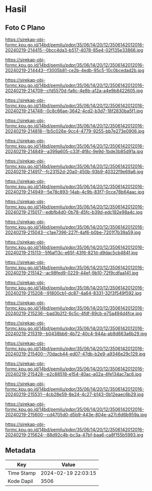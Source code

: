 # Hasil

## Foto C Plano

https://sirekap-obj-formc.kpu.go.id/14bd/pemilu/pdpr/35/06/14/20/12/3506142012016-20240219-214415--0bcc4da3-b517-4078-85e4-02f135e33866.jpg

https://sirekap-obj-formc.kpu.go.id/14bd/pemilu/pdpr/35/06/14/20/12/3506142012016-20240219-214443--f3005b81-ce2b-4edb-95c5-10c0bcedad2b.jpg

https://sirekap-obj-formc.kpu.go.id/14bd/pemilu/pdpr/35/06/14/20/12/3506142012016-20240219-214709--cfd5570d-fa6c-4e8b-a12a-a4e9b8422605.jpg

https://sirekap-obj-formc.kpu.go.id/14bd/pemilu/pdpr/35/06/14/20/12/3506142012016-20240219-214748--0c8c66ae-3642-4cd2-b3d7-18f2830ba5f1.jpg

https://sirekap-obj-formc.kpu.go.id/14bd/pemilu/pdpr/35/06/14/20/12/3506142012016-20240219-214818--1b5c026e-9cc4-4779-9255-bb7e273e0906.jpg

https://sirekap-obj-formc.kpu.go.id/14bd/pemilu/pdpr/35/06/14/20/12/3506142012016-20240219-214849--a399a605-c33f-4f8c-9e9d-1bde3b85d91a.jpg

https://sirekap-obj-formc.kpu.go.id/14bd/pemilu/pdpr/35/06/14/20/12/3506142012016-20240219-214917--fc23152d-20a0-450b-93b9-40322f9e69a6.jpg

https://sirekap-obj-formc.kpu.go.id/14bd/pemilu/pdpr/35/06/14/20/12/3506142012016-20240219-214949--5e78c893-14ab-4c9b-83f7-0cce78b64aac.jpg

https://sirekap-obj-formc.kpu.go.id/14bd/pemilu/pdpr/35/06/14/20/12/3506142012016-20240219-215017--edbfb4d0-0b78-45fc-b39d-edc182e98a4c.jpg

https://sirekap-obj-formc.kpu.go.id/14bd/pemilu/pdpr/35/06/14/20/12/3506142012016-20240219-215043--c1ae7396-227f-4af6-b0be-7201f7b39a59.jpg

https://sirekap-obj-formc.kpu.go.id/14bd/pemilu/pdpr/35/06/14/20/12/3506142012016-20240219-215113--5f6af13c-e65f-43f6-821d-d9dac5cb484f.jpg

https://sirekap-obj-formc.kpu.go.id/14bd/pemilu/pdpr/35/06/14/20/12/3506142012016-20240219-215142--ac98fed9-0229-44ef-9b10-72f9cdfaa141.jpg

https://sirekap-obj-formc.kpu.go.id/14bd/pemilu/pdpr/35/06/14/20/12/3506142012016-20240219-215208--91800cb1-dc87-4a64-8331-32f3f549f592.jpg

https://sirekap-obj-formc.kpu.go.id/14bd/pemilu/pdpr/35/06/14/20/12/3506142012016-20240219-215236--bad3b2f2-6c5c-4fdf-89cb-e75a494d4fce.jpg

https://sirekap-obj-formc.kpu.go.id/14bd/pemilu/pdpr/35/06/14/20/12/3506142012016-20240219-215319--b0438bb6-4b72-40c4-944a-ab9d663a6b29.jpg

https://sirekap-obj-formc.kpu.go.id/14bd/pemilu/pdpr/35/06/14/20/12/3506142012016-20240219-215400--70dacb44-ed07-47db-b2e9-a9346e29c129.jpg

https://sirekap-obj-formc.kpu.go.id/14bd/pemilu/pdpr/35/06/14/20/12/3506142012016-20240219-215428--e2c88518-e154-40ac-a02a-4fe134ac7ac6.jpg

https://sirekap-obj-formc.kpu.go.id/14bd/pemilu/pdpr/35/06/14/20/12/3506142012016-20240219-215531--4cb28e59-8e24-4c27-b143-0b12eaec6b29.jpg

https://sirekap-obj-formc.kpu.go.id/14bd/pemilu/pdpr/35/06/14/20/12/3506142012016-20240219-215600--cd4705d0-d5b9-443e-804e-a27c6d6b959a.jpg

https://sirekap-obj-formc.kpu.go.id/14bd/pemilu/pdpr/35/06/14/20/12/3506142012016-20240219-215624--88d92c4b-bc3a-47bf-baa6-ca8f155b5993.jpg


## Metadata

| Key        | Value               |
| ---------- | ------------------- |
| Time Stamp | 2024-02-19 22:03:15 |
| Kode Dapil | 3506                |



